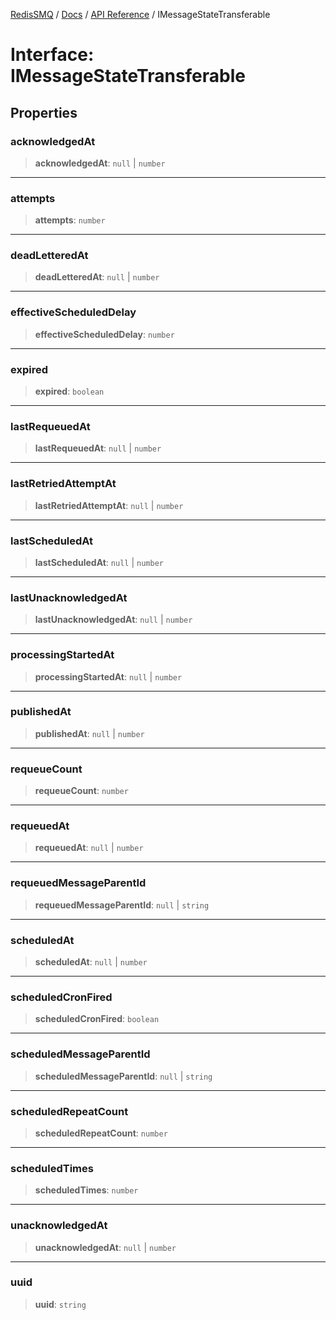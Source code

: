 [RedisSMQ](../../../README.md) / [Docs](../../README.md) / [API Reference](../README.md) / IMessageStateTransferable

# Interface: IMessageStateTransferable

## Properties

### acknowledgedAt

> **acknowledgedAt**: `null` \| `number`

***

### attempts

> **attempts**: `number`

***

### deadLetteredAt

> **deadLetteredAt**: `null` \| `number`

***

### effectiveScheduledDelay

> **effectiveScheduledDelay**: `number`

***

### expired

> **expired**: `boolean`

***

### lastRequeuedAt

> **lastRequeuedAt**: `null` \| `number`

***

### lastRetriedAttemptAt

> **lastRetriedAttemptAt**: `null` \| `number`

***

### lastScheduledAt

> **lastScheduledAt**: `null` \| `number`

***

### lastUnacknowledgedAt

> **lastUnacknowledgedAt**: `null` \| `number`

***

### processingStartedAt

> **processingStartedAt**: `null` \| `number`

***

### publishedAt

> **publishedAt**: `null` \| `number`

***

### requeueCount

> **requeueCount**: `number`

***

### requeuedAt

> **requeuedAt**: `null` \| `number`

***

### requeuedMessageParentId

> **requeuedMessageParentId**: `null` \| `string`

***

### scheduledAt

> **scheduledAt**: `null` \| `number`

***

### scheduledCronFired

> **scheduledCronFired**: `boolean`

***

### scheduledMessageParentId

> **scheduledMessageParentId**: `null` \| `string`

***

### scheduledRepeatCount

> **scheduledRepeatCount**: `number`

***

### scheduledTimes

> **scheduledTimes**: `number`

***

### unacknowledgedAt

> **unacknowledgedAt**: `null` \| `number`

***

### uuid

> **uuid**: `string`
